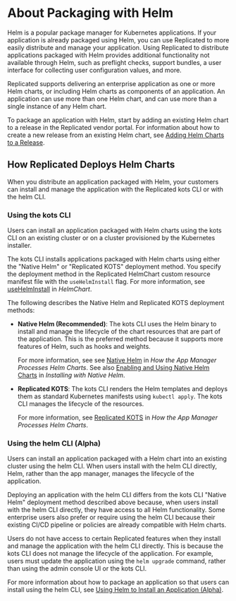 # About Packaging with Helm

Helm is a popular package manager for Kubernetes applications. If your application is already packaged using Helm, you can use Replicated to more easily distribute and manage your application. Using Replicated to distribute applications packaged with Helm provides additional functionality not available through Helm, such as preflight checks, support bundles, a user interface for collecting user configuration values, and more.

Replicated supports delivering an enterprise application as one or more Helm charts, or including Helm charts as components of an application. An application can use more than one Helm chart, and can use more than a single instance of any Helm chart.

To package an application with Helm, start by adding an existing Helm chart to a release in the Replicated vendor portal. For information about how to create a new release from an existing Helm chart, see [Adding Helm Charts to a Release](helm-release).

## How Replicated Deploys Helm Charts

When you distribute an application packaged with Helm, your customers can install and manage the application with the Replicated kots CLI or with the helm CLI.

### Using the kots CLI

Users can install an application packaged with Helm charts using the kots CLI on an existing cluster or on a cluster provisioned by the Kubernetes installer.

The kots CLI installs applications packaged with Helm charts using either the "Native Helm" or "Replicated KOTS" deployment method. You specify the deployment method in the Replicated HelmChart custom resource manifest file with the `useHelmInstall` flag. For more information, see [useHelmInstall](/reference/helmchart#usehelminstall) in _HelmChart_.

The following describes the Native Helm and Replicated KOTS deployment methods:

* **Native Helm (Recommended)**: The kots CLI uses the Helm binary to install and manage the lifecycle of the chart resources that are part of the application. This is the preferred method because it supports more features of Helm, such as hooks and weights.

   For more information, see see [Native Helm](helm-processing#native-helm) in _How the App Manager Processes Helm Charts_. See also [Enabling and Using Native Helm Charts](helm-installing-native-helm#enabling-and-using-native-helm-charts) in _Installing with Native Helm_.

* **Replicated KOTS**: The kots CLI renders the Helm templates and deploys them as standard Kubernetes manifests using `kubectl apply`. The kots CLI manages the lifecycle of the resources.

   For more information, see [Replicated KOTS](helm-processing#replicated-kots) in _How the App Manager Processes Helm Charts_.

### Using the helm CLI (Alpha)

Users can install an application packaged with a Helm chart into an existing cluster using the helm CLI. When users install with the helm CLI directly, Helm, rather than the app manager, manages the lifecycle of the application.

Deploying an application with the helm CLI differs from the kots CLI "Native Helm" deployment method described above because, when users install with the helm CLI directly, they have access to all Helm functionality. Some enterprise users also prefer or require using the helm CLI because their existing CI/CD pipeline or policies are already compatible with Helm charts.

Users do not have access to certain Replicated features when they install and manage the application with the helm CLI directly. This is because the kots CLI does not manage the lifecycle of the application. For example, users must update the application using the `helm upgrade` command, rather than using the admin console UI or the kots CLI.

For more information about how to package an application so that users can install using the helm CLI, see [Using Helm to Install an Application (Alpha)](helm-install).
